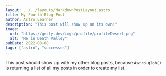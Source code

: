 ```yaml
---
layout: ../../layouts/MarkdownPostLayout.astro
title: My Fourth Blog Post
author: Astro Learner
description: "This post will show up on its own!"
image: 
  url: "https://gesty.dev/imgs/profile/profileDesert.png"
  alt: "Me in Death Valley"
pubDate: 2022-08-08
tags: ["astro", "successes"]
---
```


This post should show up with my other blog posts, because `Astro.glob()` is 
returning a list of all my posts in order to create my list.
